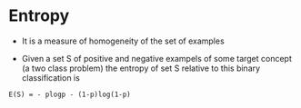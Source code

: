 # Entropy 

* It is a measure of homogeneity of the set of examples 

* Given a set S of positive and negative exampels of some target concept (a two class problem) the entropy of set S relative to this binary classification is 
```
E(S) = - plogp - (1-p)log(1-p)
```


